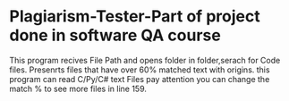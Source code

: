 # Plagiarism-Tester-Part of project done in software QA course 
This program recives File Path and opens folder in folder,serach for Code files.
Presenrts files that have over 60% matched text with origins.
this program can read C/Py/C# text Files pay attention you can change the match % to see more files in line 159.

